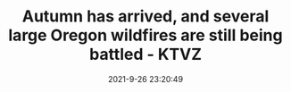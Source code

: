 ---
"title": "Autumn has arrived, and several large Oregon wildfires are still being battled - KTVZ"
"date": "2021-9-26 23:20:49"
"feed_name": "GOOGLENEWSCONSTRUCTION"
"feed_website": "https://news.google.com/search?q=construction%2Bincident&hl=en-US&gl=US&ceid=US:en"
"feed_rss": "https://news.google.com/rss/search?q=construction%2Bincident&hl=en-US&gl=US&ceid=US:en"
"link": "https://ktvz.com/news/fire-alert/2021/09/26/autumn-has-arrived-and-several-large-oregon-wildfires-are-still-being-battled/"
"source": "{'href': 'https://ktvz.com', 'title': 'KTVZ'}"
"file": "_posts/2021-1-1-08edb154dad09a71f9807092f2bf11ba009d21b5.md"
"accident": "0"
"drilling": "0"
"dead": "0"
"injured": "0"
"arrested": "0"
"where": "unknown site"
"place": "unknown place"
---